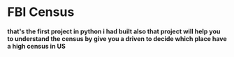 <H1>FBI Census</H1>
<b> that's the first project in python i had built 
also that project will help you to understand the census by give you a driven to decide which place have a high census in US </b>
